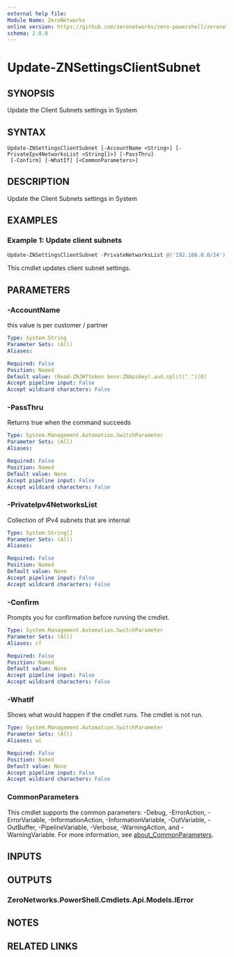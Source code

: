 ```yaml
---
external help file:
Module Name: ZeroNetworks
online version: https://github.com/zeronetworks/zero-powershell/zeronetworks/update-znsettingsclientsubnet
schema: 2.0.0
---
```


# Update-ZNSettingsClientSubnet

## SYNOPSIS
Update the Client Subnets settings in System

## SYNTAX

```
Update-ZNSettingsClientSubnet [-AccountName <String>] [-PrivateIpv4NetworksList <String[]>] [-PassThru]
 [-Confirm] [-WhatIf] [<CommonParameters>]
```

## DESCRIPTION
Update the Client Subnets settings in System

## EXAMPLES

### Example 1: Update client subnets
```powershell
Update-ZNSettingsClientSubnet -PrivateNetworksList @('192.168.0.0/24')
```

This cmdlet updates client subnet settings.

## PARAMETERS

### -AccountName
this value is per customer / partner

```yaml
Type: System.String
Parameter Sets: (All)
Aliases:

Required: False
Position: Named
Default value: (Read-ZNJWTtoken $env:ZNApiKey).aud.split(".")[0]
Accept pipeline input: False
Accept wildcard characters: False
```

### -PassThru
Returns true when the command succeeds

```yaml
Type: System.Management.Automation.SwitchParameter
Parameter Sets: (All)
Aliases:

Required: False
Position: Named
Default value: None
Accept pipeline input: False
Accept wildcard characters: False
```

### -PrivateIpv4NetworksList
Collection of IPv4 subnets that are internal

```yaml
Type: System.String[]
Parameter Sets: (All)
Aliases:

Required: False
Position: Named
Default value: None
Accept pipeline input: False
Accept wildcard characters: False
```

### -Confirm
Prompts you for confirmation before running the cmdlet.

```yaml
Type: System.Management.Automation.SwitchParameter
Parameter Sets: (All)
Aliases: cf

Required: False
Position: Named
Default value: None
Accept pipeline input: False
Accept wildcard characters: False
```

### -WhatIf
Shows what would happen if the cmdlet runs.
The cmdlet is not run.

```yaml
Type: System.Management.Automation.SwitchParameter
Parameter Sets: (All)
Aliases: wi

Required: False
Position: Named
Default value: None
Accept pipeline input: False
Accept wildcard characters: False
```

### CommonParameters
This cmdlet supports the common parameters: -Debug, -ErrorAction, -ErrorVariable, -InformationAction, -InformationVariable, -OutVariable, -OutBuffer, -PipelineVariable, -Verbose, -WarningAction, and -WarningVariable. For more information, see [about_CommonParameters](http://go.microsoft.com/fwlink/?LinkID=113216).

## INPUTS

## OUTPUTS

### ZeroNetworks.PowerShell.Cmdlets.Api.Models.IError

## NOTES

## RELATED LINKS

